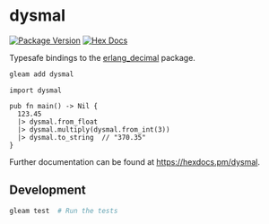 # dysmal

[![Package Version](https://img.shields.io/hexpm/v/dysmal)](https://hex.pm/packages/dysmal)
[![Hex Docs](https://img.shields.io/badge/hex-docs-ffaff3)](https://hexdocs.pm/dysmal/)

Typesafe bindings to the [erlang_decimal](https://github.com/egobrain/decimal) package.

```sh
gleam add dysmal
```

```gleam
import dysmal

pub fn main() -> Nil {
  123.45
  |> dysmal.from_float
  |> dysmal.multiply(dysmal.from_int(3))
  |> dysmal.to_string  // "370.35"
}
```

Further documentation can be found at <https://hexdocs.pm/dysmal>.

## Development

```sh
gleam test  # Run the tests
```
